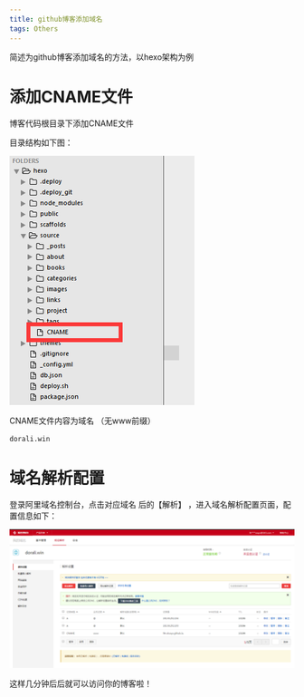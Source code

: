 ```yaml
---
title: github博客添加域名
tags: Others
---
```


简述为github博客添加域名的方法，以hexo架构为例

<!--more-->

# 添加CNAME文件

博客代码根目录下添加CNAME文件

目录结构如下图：

![示意图](github博客添加域名/1.png)

CNAME文件内容为域名 （无www前缀）

```//CNAME
dorali.win
```

# 域名解析配置

登录阿里域名控制台，点击对应域名 后的【解析】 ，进入域名解析配置页面，配置信息如下：

![示意图](github博客添加域名/2.png)

这样几分钟后后就可以访问你的博客啦！